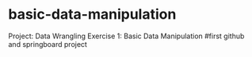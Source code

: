 # basic-data-manipulation
Project: Data Wrangling Exercise 1: Basic Data Manipulation
#first github and springboard project
